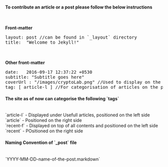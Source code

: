 <h4>To contribute an article or a post please follow the below instructions</h4><br>

<strong>Front-matter</strong>
<pre>
layout: post //can be found in `_layout` directory
title:  "Welcome to Jekyll!"
</pre>
<br><br>
<strong>Other front-matter</strong>
<pre>
date:   2016-09-17 12:37:22 +0530
subtitle: "Subtitle goes here"
coverUrl : "/images/cryptoLab.png" //Used to display on the tile
tag: [ article-l ] //For categorisation of articles on the page
</pre>

<h4>The site as of now can categorise the following `tags`</h4>
<br>
`article-l` - Displayed under Usefull articles, positioned on the left side<br>
`article`   - Positioned on the right side<br>
`recent-f`  - Displayed on top of all contents and positioned on the left side<br>
`recent`    - POsitioned on the right side<br>

<h4>Naming Convention of `_post` file</h4><br>
`YYYY-MM-DD-name-of-the-post.markdown`